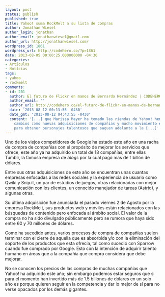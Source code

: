 ```yaml
---
layout: post
status: publish
published: true
title: Yahoo! suma RockMelt a su lista de compras
author: Jonathan Wiesel
author_login: jonathan
author_email: jonathanwiesel@gmail.com
author_url: http://jonathanwiesel.com/
wordpress_id: 1861
wordpress_url: http://codehero.co/?p=1861
date: 2013-08-05 00:00:25.000000000 -04:30
categories:
- Artículos
- Notícias
tags:
- yahoo
- rockmelt
comments:
- id: 201
  author: El futuro de Flickr en manos de Bernardo Hernández | CODEHERO
  author_email: ''
  author_url: http://codehero.co/el-futuro-de-flickr-en-manos-de-bernando-hernandez/
  date: '2013-08-12 00:13:55 -0430'
  date_gmt: '2013-08-12 04:43:55 -0430'
  content: '[...] que Marissa Mayer ha tomado las riendas de Yahoo! hemos visto grandes
    cambios como nuevas adquisiciones de compañias y mucho movimiento en la nómina
    para obtener personajes talentosos que saquen adelante a la [...]'
---
```

<p>Uno de los viejos competidores de Google ha estado este año en una racha de compra de compañías con el propósito de mejorar los servicios que ofrece, este año ya ha adquirido un total de 18 compañías, entre ellas Tumblr, la famosa empresa de <em>blogs</em> por la cual pagó mas de 1 billón de dólares.</p>

<p>Entre sus otras adquisiciones de este año se encuentran unas cuantas empresas enfocadas a las redes sociales y la experiencia de usuario como Qwiki y Snip.it, un par de estudios de juegos, otras relacionadas con mejor comunicación con los clientes, un conocido manejador de tareas (Astrid), y algunas otras.</p>

<p>Su última adquisición fue anunciada el pasado viernes 2 de Agosto por la empresa RockMelt, sus productos web y móviles están relacionados con las búsquedas de contenido pero enfocada al ámbito social. El valor de la compra no ha sido divulgado públicamente pero se rumora que haya sido entre 60 y 70 millones de dólares.</p>

<p>Como ha sucedido antes, varios procesos de compra de compañías suelen terminar con el cierre de aquella que es absorbida y/o con la eliminación del soporte de los productos que esta ofrecía, tal como sucedió con Sparrow cuando fue comprado por Google. Esto con la intención de adquirir talento humano en áreas que a la compañía que compra considera que debe mejorar.</p>

<p>No se conocen los precios de las compras de muchas compañías que Yahoo! ha adquirido este año; sin embargo podemos estar seguros que si para el momento han invertido más de 1.5 billones de dólares en un solo año es porque quieren seguir en la competencia y dar lo mejor de sí para no verse opacados por los demás gigantes.</p>
